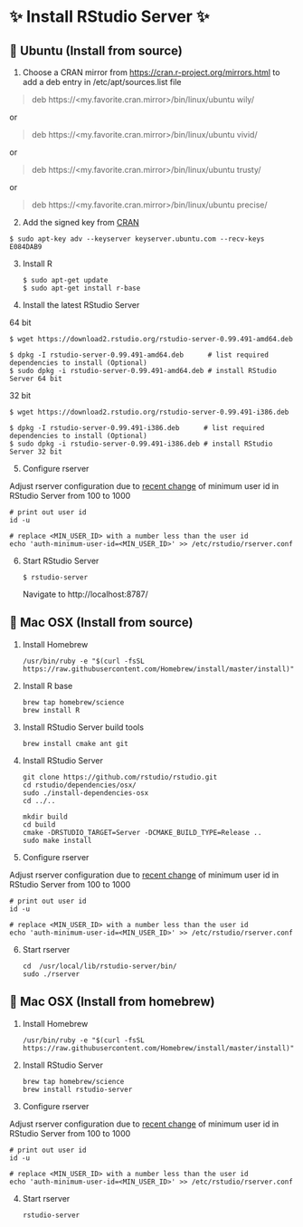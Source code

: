 # :sparkles: Install RStudio Server :sparkles:
## :penguin: Ubuntu (Install from source)
1. Choose a CRAN mirror from https://cran.r-project.org/mirrors.html to add a deb entry in /etc/apt/sources.list file
  
  > deb https://<my.favorite.cran.mirror>/bin/linux/ubuntu wily/
  
  or
  
  > deb https://<my.favorite.cran.mirror>/bin/linux/ubuntu vivid/
  
  or
  
  > deb https://<my.favorite.cran.mirror>/bin/linux/ubuntu trusty/
  
  or
  
  > deb https://<my.favorite.cran.mirror>/bin/linux/ubuntu precise/
2. Add the signed key from [CRAN](https://cran.rstudio.com/bin/linux/ubuntu/README.html)

  ```shell
  $ sudo apt-key adv --keyserver keyserver.ubuntu.com --recv-keys E084DAB9
  ```
  
3. Install R

   ```shell
   $ sudo apt-get update
   $ sudo apt-get install r-base
   ```
   
4. Install the latest RStudio Server

  64 bit
  ```shell
  $ wget https://download2.rstudio.org/rstudio-server-0.99.491-amd64.deb
  
  $ dpkg -I rstudio-server-0.99.491-amd64.deb      # list required dependencies to install (Optional)
  $ sudo dpkg -i rstudio-server-0.99.491-amd64.deb # install RStudio Server 64 bit
  ```
  32 bit
  ```shell
  $ wget https://download2.rstudio.org/rstudio-server-0.99.491-i386.deb
  
  $ dpkg -I rstudio-server-0.99.491-i386.deb      # list required dependencies to install (Optional)
  $ sudo dpkg -i rstudio-server-0.99.491-i386.deb # install RStudio Server 32 bit
  ```

5. Configure rserver
  
  Adjust rserver configuration due to [recent change](https://github.com/rstudio/rstudio/commit/d89fdd0c125889f028a0f19309aa8083e4cf9164) of minimum user id in RStudio Server from 100 to 1000

   ```shell
   # print out user id
   id -u
   
   # replace <MIN_USER_ID> with a number less than the user id
   echo 'auth-minimum-user-id=<MIN_USER_ID>' >> /etc/rstudio/rserver.conf
   ```
   
6. Start RStudio Server

    ```shell
    $ rstudio-server
    ```
    Navigate to http://localhost:8787/

## :apple: Mac OSX (Install from source)

1. Install Homebrew

   ```shell
   /usr/bin/ruby -e "$(curl -fsSL https://raw.githubusercontent.com/Homebrew/install/master/install)"
   ```
  
2. Install R base

   ```shell
   brew tap homebrew/science
   brew install R
   ```

3. Install RStudio Server build tools

   ```shell
   brew install cmake ant git
   ```
   
4. Install RStudio Server

   ```shell
   git clone https://github.com/rstudio/rstudio.git
   cd rstudio/dependencies/osx/
   sudo ./install-dependencies-osx
   cd ../..
  
   mkdir build
   cd build
   cmake -DRSTUDIO_TARGET=Server -DCMAKE_BUILD_TYPE=Release ..
   sudo make install
   ```
   
5. Configure rserver
  
  Adjust rserver configuration due to [recent change](https://github.com/rstudio/rstudio/commit/d89fdd0c125889f028a0f19309aa8083e4cf9164) of minimum user id in RStudio Server from 100 to 1000

   ```shell
   # print out user id
   id -u
   
   # replace <MIN_USER_ID> with a number less than the user id
   echo 'auth-minimum-user-id=<MIN_USER_ID>' >> /etc/rstudio/rserver.conf
   ```
   
6. Start rserver

   ```shell
   cd  /usr/local/lib/rstudio-server/bin/
   sudo ./rserver
   ```

## :penguin: Mac OSX (Install from homebrew)
1. Install Homebrew

   ```shell
   /usr/bin/ruby -e "$(curl -fsSL https://raw.githubusercontent.com/Homebrew/install/master/install)"
   ```
   
2. Install RStudio Server

   ```shell
   brew tap homebrew/science
   brew install rstudio-server
   ```
   
3. Configure rserver
  
  Adjust rserver configuration due to [recent change](https://github.com/rstudio/rstudio/commit/d89fdd0c125889f028a0f19309aa8083e4cf9164) of minimum user id in RStudio Server from 100 to 1000

   ```shell
   # print out user id
   id -u
   
   # replace <MIN_USER_ID> with a number less than the user id
   echo 'auth-minimum-user-id=<MIN_USER_ID>' >> /etc/rstudio/rserver.conf
   ```
   
4. Start rserver

   ```shell
   rstudio-server
   ```
